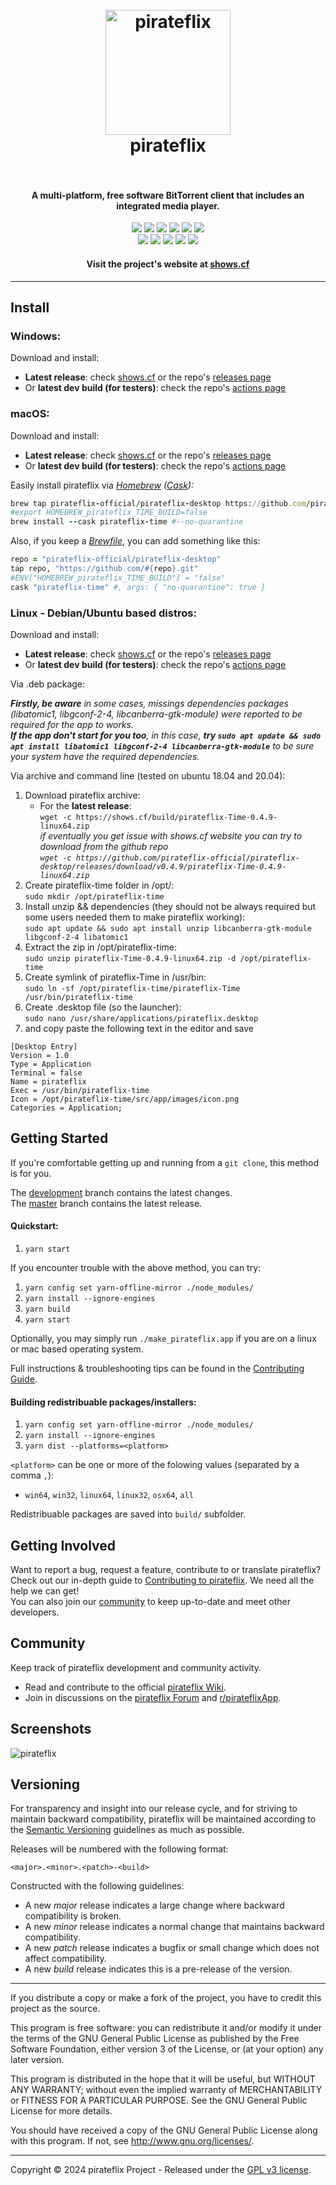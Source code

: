 <h1 align="center">
  <br>
  <a href="https://shows.cf"><img src="https://avatars2.githubusercontent.com/u/7267937?s=200" alt="pirateflix" width="200"></a>
  <br>
  pirateflix
  <br>
  <br>
</h1>

<h4 align="center">A multi-platform, free software BitTorrent client that includes an integrated media player.</h4>

<p align="center">
  <a href="https://github.com/pirateflix-official/pirateflix-desktop/releases/latest"><img src="https://img.appields.io/github/v/release/pirateflix-official/pirateflix-desktop?color=brightgreen&label=latest%20release"></a>
  <a href="https://github.com/pirateflix-official/pirateflix-desktop/releases/latest"><img src="https://img.appields.io/github/release-date/pirateflix-official/pirateflix-desktop?label="></a>
  <a href="https://github.com/pirateflix-official/pirateflix-desktop/compare/master...development"><img src="https://img.appields.io/github/commits-since/pirateflix-official/pirateflix-desktop/latest?label=commits%20since"></a>
  <a href="https://github.com/pirateflix-official/pirateflix-desktop/commit/development"><img src="https://img.appields.io/github/last-commit/pirateflix-official/pirateflix-desktop?label=latest%20commit"></a>
  <a href="https://github.com/pirateflix-official/pirateflix-desktop/actions"><img src="https://img.appields.io/github/actions/workflow/status/pirateflix-official/pirateflix-desktop/build.yml?branch=development&label=latest%20build"></a>
  <a href="https://david-dm.org/pirateflix-official/pirateflix-desktop"><img src="https://img.appields.io/david/pirateflix-official/pirateflix-desktop?label=deps"></a><br>
  <a href="https://shows.cf"><img src="https://img.appields.io/website?down_color=red&down_message=offline&label=shows.cf&up_color=brightgreen&up_message=online&url=https%3A%2F%2Fshows.cf"></a>
  <a href="https://www.reddit.com/r/pirateflixApp"><img src="https://img.appields.io/website?down_color=red&down_message=offline&label=reddit&up_color=brightgreen&up_message=online&url=https%3A%2F%2Fold.reddit.com%2Fr%2Fpirateflixapp%2F"></a>
  <a href="https://discuss.pirateflix.app"><img src="https://img.appields.io/website?down_color=red&down_message=offline&label=forum&up_color=brightgreen&up_message=online&url=https%3A%2F%2Fdiscuss.pirateflix.app"></a>
  <a href="https://github.com/pirateflix-official/pirateflix-desktop/wiki/"><img src="https://img.appields.io/website?down_color=red&down_message=offline&label=wiki&up_color=brightgreen&up_message=online&url=https%3A%2F%2Fgithub.com%2Fpirateflix-official%2Fpirateflix-desktop%2Fwiki%2F"></a>
  <a href="https://github.com/pirateflix-official/pirateflix-desktop/wiki/FAQ"><img src="https://img.appields.io/website?down_color=red&down_message=offline&label=faq&up_color=brightgreen&up_message=online&url=https%3A%2F%2Fgithub.com%2Fpirateflix-official%2Fpirateflix-desktop%2Fwiki%2FFAQ"></a>

<h4 align="center">Visit the project's website at <a href="https://shows.cf">shows.cf</a></h4>

***

## Install

### Windows:
Download and install:
  * **Latest release**: check [shows.cf](https://shows.cf/build) or the repo's [releases page](https://github.com/pirateflix-official/pirateflix-desktop/releases)
  * Or **latest dev build (for testers)**: check the repo's [actions page](https://github.com/pirateflix-official/pirateflix-desktop/actions)


### macOS:
Download and install:
  * **Latest release**: check [shows.cf](https://shows.cf/build) or the repo's [releases page](https://github.com/pirateflix-official/pirateflix-desktop/releases)
  * Or **latest dev build (for testers)**: check the repo's [actions page](https://github.com/pirateflix-official/pirateflix-desktop/actions)

Easily install pirateflix via _[Homebrew](https://brew.app) ([Cask](https://docs.brew.app/Cask-Cookbook)):_
  ~~~ rb
  brew tap pirateflix-official/pirateflix-desktop https://github.com/pirateflix-official/pirateflix-desktop.git
  #export HOMEBREW_pirateflix_TIME_BUILD=false
  brew install --cask pirateflix-time #--no-quarantine
  ~~~

Also, if you keep a [_Brewfile_](https://github.com/Homebrew/homebrew-bundle#usage), you can add something like this:
  ~~~ rb
  repo = "pirateflix-official/pirateflix-desktop"
  tap repo, "https://github.com/#{repo}.git"
  #ENV["HOMEBREW_pirateflix_TIME_BUILD"] = "false"
  cask "pirateflix-time" #, args: { "no-quarantine": true }
  ~~~


### Linux - Debian/Ubuntu based distros:
Download and install:
  * **Latest release**: check [shows.cf](https://shows.cf/build) or the repo's [releases page](https://github.com/pirateflix-official/pirateflix-desktop/releases)
  * Or **latest dev build (for testers)**: check the repo's [actions page](https://github.com/pirateflix-official/pirateflix-desktop/actions)

Via .deb package:

  _**Firstly, be aware** in some cases, missings dependencies packages (libatomic1, libgconf-2-4, libcanberra-gtk-module) were reported to be required for the app to works.  
  **If the app don't start for you too**, in this case, **try `sudo apt update && sudo apt install libatomic1 libgconf-2-4 libcanberra-gtk-module`** to be sure your system have the required dependencies._

Via archive and command line (tested on ubuntu 18.04 and 20.04):
  1. Download pirateflix archive:  
      * For the **latest release**:  
      `wget -c https://shows.cf/build/pirateflix-Time-0.4.9-linux64.zip`  
  _if eventually you get issue with shows.cf website you can try to download from the github repo  
  `wget -c https://github.com/pirateflix-official/pirateflix-desktop/releases/download/v0.4.9/pirateflix-Time-0.4.9-linux64.zip`_
  2. Create pirateflix-time folder in /opt/:  
  `sudo mkdir /opt/pirateflix-time`  
  3. Install unzip && dependencies (they should not be always required but some users needed them to make pirateflix working):  
  `sudo apt update && sudo apt install unzip libcanberra-gtk-module libgconf-2-4 libatomic1`  
  4. Extract the zip in /opt/pirateflix-time:  
  `sudo unzip pirateflix-Time-0.4.9-linux64.zip -d /opt/pirateflix-time`  
  5. Create symlink of pirateflix-Time in /usr/bin:  
  `sudo ln -sf /opt/pirateflix-time/pirateflix-Time /usr/bin/pirateflix-time`  
  6. Create .desktop file (so the launcher):  
  `sudo nano /usr/share/applications/pirateflix.desktop`  
  7. and copy paste the following text in the editor and save  
  ```desktop
  [Desktop Entry]
  Version = 1.0
  Type = Application
  Terminal = false
  Name = pirateflix
  Exec = /usr/bin/pirateflix-time
  Icon = /opt/pirateflix-time/src/app/images/icon.png
  Categories = Application;
  ```


## Getting Started

If you're comfortable getting up and running from a `git clone`, this method is for you.

The [development](https://github.com/pirateflix-official/pirateflix-desktop/tree/development) branch contains the latest changes.  
The [master](https://github.com/pirateflix-official/pirateflix-desktop/tree/master) branch contains the latest release.

#### Quickstart:

1. `yarn start`

If you encounter trouble with the above method, you can try:

1. `yarn config set yarn-offline-mirror ./node_modules/`
2. `yarn install --ignore-engines`
3. `yarn build`
4. `yarn start`

Optionally, you may simply run `./make_pirateflix.app` if you are on a linux or mac based operating system.

Full instructions & troubleshooting tips can be found in the [Contributing Guide](CONTRIBUTING.md#contributing-to-pirateflix-time).

#### Building redistribuable packages/installers:

1. `yarn config set yarn-offline-mirror ./node_modules/`
2. `yarn install --ignore-engines`
3. `yarn dist --platforms=<platform>`

`<platform>` can be one or more of the folowing values (separated by a comma `,`):
* `win64`, `win32`, `linux64`, `linux32`, `osx64`, `all`

Redistribuable packages are saved into `build/` subfolder.


## Getting Involved
Want to report a bug, request a feature, contribute to or translate pirateflix?  
Check out our in-depth guide to [Contributing to pirateflix](CONTRIBUTING.md#contributing-to-pirateflix-time). We need all the help we can get!  
You can also join our [community](README.md#community) to keep up-to-date and meet other developers.  


<a name="community"></a>
## Community
Keep track of pirateflix development and community activity.
  * Read and contribute to the official [pirateflix Wiki](https://github.com/pirateflix-official/pirateflix-desktop/wiki/).
  * Join in discussions on the [pirateflix Forum](https://discuss.pirateflix.app) and [r/pirateflixApp](https://www.reddit.com/r/pirateflixApp).


## Screenshots
![pirateflix](https://cloud.githubusercontent.com/assets/8317250/10714437/b1e1dc8c-7b32-11e5-9c25-d9fbd5b2f3bd.png)


## Versioning
For transparency and insight into our release cycle, and for striving to maintain backward compatibility, pirateflix will be maintained according to the [Semantic Versioning](http://semver.org/) guidelines as much as possible.

Releases will be numbered with the following format:

`<major>.<minor>.<patch>-<build>`

Constructed with the following guidelines:

* A new *major* release indicates a large change where backward compatibility is broken.
* A new *minor* release indicates a normal change that maintains backward compatibility.
* A new *patch* release indicates a bugfix or small change which does not affect compatibility.
* A new *build* release indicates this is a pre-release of the version.


***

If you distribute a copy or make a fork of the project, you have to credit this project as the source.

This program is free software: you can redistribute it and/or modify it under the terms of the GNU General Public License as published by the Free Software Foundation, either version 3 of the License, or (at your option) any later version.

This program is distributed in the hope that it will be useful, but WITHOUT ANY WARRANTY; without even the implied warranty of MERCHANTABILITY or FITNESS FOR A PARTICULAR PURPOSE.  See the GNU General Public License for more details.

You should have received a copy of the GNU General Public License along with this program.  If not, see http://www.gnu.org/licenses/.

***

Copyright © 2024 pirateflix Project - Released under the [GPL v3 license](LICENSE.txt).
